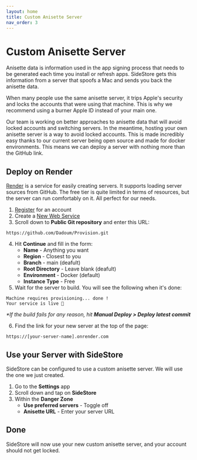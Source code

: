 ```yaml
---
layout: home
title: Custom Anisette Server
nav_order: 3
---
```


# Custom Anisette Server

Anisette data is information used in the app signing process that needs to be generated each time you install or refresh apps. SideStore gets this information from a server that spoofs a Mac and sends you back the anisette data.

When many people use the same anisette server, it trips Apple's security and locks the accounts that were using that machine. This is why we recommend using a burner Apple ID instead of your main one. 

Our team is working on better approaches to anisette data that will avoid locked accounts and switching servers. In the meantime, hosting your own anisette server is a way to avoid locked accounts. This is made incredibly easy thanks to our current server being open source and made for docker environments. This means we can deploy a server with nothing more than the GitHub link.

## Deploy on Render

[Render](https://render.com/) is a service for easily creating servers. It supports loading server sources from GitHub. The free tier is quite limited in terms of resources, but the server can run comfortably on it. All perfect for our needs.

1. [Register](https://dashboard.render.com/register/) for an account
2. Create a [New Web Service](https://dashboard.render.com/select-repo?type=web)
3. Scroll down to **Public Git repository** and enter this URL:
```
https://github.com/Dadoum/Provision.git
```
4. Hit **Continue** and fill in the form:
   - **Name** - Anything you want
   - **Region** - Closest to you
   - **Branch** - main (deafult)
   - **Root Directory** - Leave blank (deafult)
   - **Environment** - Docker (default)
   - **Instance Type** - Free
5. Wait for the server to build. You will see the following when it's done:
```
Machine requires provisioning... done !
Your service is live 🎉
```
*\*If the build fails for any reason, hit **Manual Deploy > Deploy latest commit***

6. Find the link for your new server at the top of the page:
```
https://[your-server-name].onrender.com
```

## Use your Server with SideStore

SideStore can be configured to use a custom anisette server. We will use the one we just created.

1. Go to the **Settings** app
2. Scroll down and tap on **SideStore**
3. Within the **Danger Zone**
   - **Use preferred servers** - Toggle off
   - **Anisette URL** - Enter your server URL

## Done

SideStore will now use your new custom anisette server, and your account should not get locked.